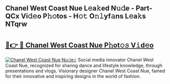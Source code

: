 ## Chanel West Coast Nue L𝚎a𝚔ed N𝚞𝚍e - Part-QCx Vi𝚍𝚎o P𝚑𝚘tos - H𝚘𝚝 O𝚗𝚕yf𝚊ns L𝚎a𝚔s NTqrw

# <h2><a href="http://kf756g.oniu.top/?m=Chanel+West+Coast+Nue">🔗👉 🔴 Chanel West Coast Nue P𝚑ot𝚘𝚜 V𝚒d𝚎o</a></h2>

[![Chanel West Coast Nue Nu𝚍e𝚜](https://i.imgur.com/0qMVB7G.gif)](http://kf756g.oniu.top/?m=Chanel+West+Coast+Nue)
Social media innovator Chanel West Coast Nue, recognized for sharing dance and lifestyle knowledge, through presentations and vlogs. Visionary designer Chanel West Coast Nue, famed for their innovative and inspiring designs in the world of fashion.  
